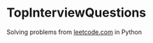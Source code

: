 # TopInterviewQuestions
Solving problems from [leetcode.com](https://leetcode.com/problemset/all/) in Python
